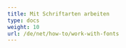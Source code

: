 ```yaml
---
title: Mit Schriftarten arbeiten
type: docs
weight: 10
url: /de/net/how-to/work-with-fonts
---
```

